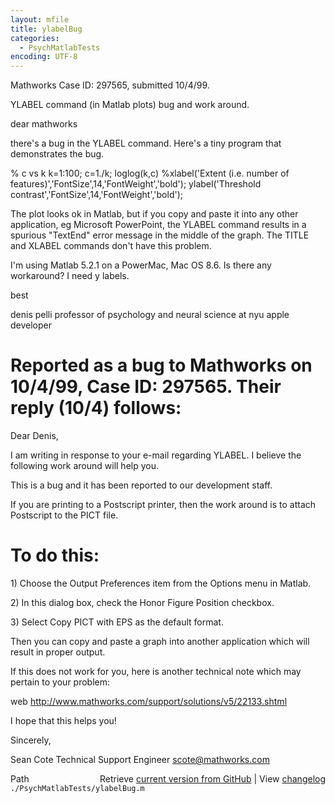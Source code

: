 ```yaml
---
layout: mfile
title: ylabelBug
categories:
  - PsychMatlabTests
encoding: UTF-8
---
```


Mathworks Case ID: 297565, submitted 10/4/99.

YLABEL command \(in Matlab plots\) bug and work around.

dear mathworks

there's a bug in the YLABEL command. Here's a tiny program that
demonstrates the bug.

% c vs k
k=1:100;
c=1./k;
loglog\(k,c\)
%xlabel\('Extent \(i.e. number of
features\)','FontSize',14,'FontWeight','bold'\);
ylabel\('Threshold contrast','FontSize',14,'FontWeight','bold'\);

The plot looks ok in Matlab, but if you copy and paste it into any other
application, eg Microsoft PowerPoint, the YLABEL command results in a
spurious "TextEnd" error message in the middle of the graph. The TITLE
and
XLABEL commands don't have this problem.

I'm using Matlab 5.2.1 on a PowerMac, Mac OS 8.6. Is there any
workaround? I need y labels.

best

denis pelli
professor of psychology and neural science at nyu
apple developer

# Reported as a bug to Mathworks on 10/4/99, Case ID: 297565. Their reply \(10/4\) follows:

Dear Denis,

I am writing in response to your e-mail regarding YLABEL. I believe the
following work around will help you.

This is a bug and it has been reported to our development staff.

If you are printing to a Postscript printer, then the work around is to
attach Postscript to the PICT file.

# To do this:

1\)  Choose the Output Preferences item from the Options menu in Matlab.

2\)  In this dialog box, check the  Honor Figure Position checkbox.

3\)  Select Copy PICT with EPS as the default format.

Then you can copy and paste a graph into another application which will
result in proper output.

If this does not work for you, here is another technical note which may
pertain to your problem:

web http://www.mathworks.com/support/solutions/v5/22133.shtml

I hope that this helps you\!

Sincerely,

Sean Cote
Technical Support Engineer
scote@mathworks.com


<div class="code_header" style="text-align:right;">
  <span style="float:left;">Path&nbsp;&nbsp;</span> <span class="counter">Retrieve <a href=
  "https://raw.github.com/Psychtoolbox-3/Psychtoolbox-3/beta/./PsychMatlabTests/ylabelBug.m">current version from GitHub</a> | View <a href=
  "https://github.com/Psychtoolbox-3/Psychtoolbox-3/commits/beta/./PsychMatlabTests/ylabelBug.m">changelog</a></span>
</div>
<div class="code">
  <code>./PsychMatlabTests/ylabelBug.m</code>
</div>
